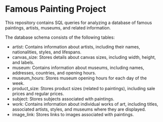 # Famous Painting Project

This repository contains SQL queries for analyzing a database of famous paintings, artists, museums, and related information.

The database schema consists of the following tables:

- artist: Contains information about artists, including their names, nationalities, styles, and lifespans.
- canvas_size: Stores details about canvas sizes, including width, height, and labels.
- museum: Contains information about museums, including names, addresses, countries, and opening hours.
- museum_hours: Stores museum opening hours for each day of the week.
- product_size: Stores product sizes (related to paintings), including sale prices and regular prices.
- subject: Stores subjects associated with paintings.
- work: Contains information about individual works of art, including titles, associated artists, styles, and museums where they are displayed.
- image_link: Stores links to images associated with paintings.
